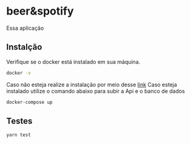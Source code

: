 # beer&spotify

Essa aplicação

## Instalção

Verifique se o docker está instalado em sua máquina. 
```bash
docker -v 
```
Caso não esteja realize a instalação por meio desse [link](https://docs.docker.com/desktop/install/windows-install/)
Caso esteja instalado utilize o comando abaixo para subir a Api e o banco de dados
```bash
docker-compose up
```
## Testes
```bash
yarn test
```
